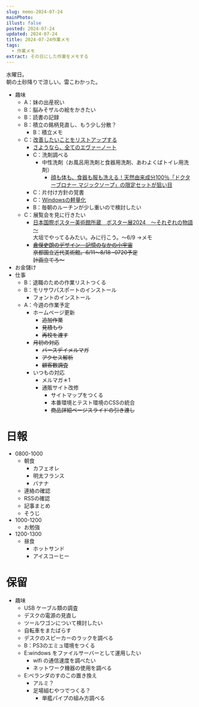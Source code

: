 ```yaml
---
slug: memo-2024-07-24
mainPhoto: 
illust: false
posted: 2024-07-24
updated: 2024-07-24
title: 2024-07-24作業メモ
tags:
  - 作業メモ
extract: その日にした作業をメモする
---
```

  
水曜日。  
朝の土砂降りで涼しい。雷こわかった。

- 趣味
  - A：妹の出産祝い
  - B：脳みそザルの絵をかきたい
  - B：読書の記録
  - B：積立の銘柄見直し、もう少し分散？
      - B：積立メモ
  - C：[改善したいことをリストアップする](2022-03-07-改善したいこと・欲しいもの・やりたいこと.md) 
    - [さようなら、全てのエヴァーノート](https://honeshabri.hatenablog.com/entry/Evernote_to_Obsidian)  
    - C：洗剤調べる
      - 中性洗剤（お風呂用洗剤と食器用洗剤、あわよくばトイレ用洗剤）
        - [顔も体も、食器も服も洗える！天然由来成分100％「ドクターブロナー マジックソープ」の限定セットが狙い目](https://www.bepal.net/archives/431622)  
    - C：片付け方針の覚書
    - C：[Windowsの軽量化](https://gigazine.net/news/20240706-win-debloat-tool/)
    - B：毎朝のルーチンが少し重いので検討したい
  - C：展覧会を見に行きたい
    - [日本国際ポスター美術館所蔵　ポスター展2024　～それぞれの物語～](https://www.japandesign.ne.jp/event/postermuseum-ogaki-2024/)  
    大垣でやってるみたい。みに行こう。〜6/9
      →メモ
    - ~~[倉俣史朗のデザイン―記憶のなかの小宇宙](https://www.momak.go.jp/Japanese/exhibitionarchive/2024/459.html)  
      京都国立近代美術館。6/11〜8/18
        -0720予定  
        計画立てろ〜~~
- お金儲け
- 仕事
  - B：退職のための作業リストつくる
  - B：モリサワパスポートのインストール
    - フォントのインストール
  - A：今週の作業予定
    - ホームページ更新
      - ~~追加作業~~
      - ~~見積もり~~
      - ~~再校を渡す~~
    - ~~月初の対応~~
      - ~~バースデイメルマガ~~
      - ~~アクセス解析~~
      - ~~顧客数調査~~
    - いつもの対応 
      - メルマガ＊1
      - 通販サイト改修
        - サイトマップをつくる
        - 本番環境とテスト環境のCSSの統合
        - ~~商品詳細ページスライドの引き渡し~~

# 日報

- 0800-1000
  - 朝食
    - カフェオレ
    - 明太フランス
    - バナナ
  - 連絡の確認
  - RSSの確認
  - 記事まとめ
  - そうじ
- 1000-1200
  - お勉強
- 1200-1300
  - 昼食
    - ホットサンド
    - アイスコーヒー

# 保留

- 趣味
  - USB ケーブル類の調査
  - デスクの電源の見直し
  - ツールワゴンについて検討したい
  - 自転車をまたばらす
  - デスクのスピーカーのラックを調べる
  - B：PS3のエミュ環境をつくる
  - E:windows をファイルサーバーとして運用したい
    - wifi の通信速度を調べたい
    - ネットワーク機器の使用を調べる
  - E:ベランダのすのこの置き換え
    - アルミ？
    - 足場組むやつでつくる？
      - 単艦パイプの組み方調べる
